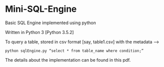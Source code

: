# Mini-SQL-Engine
Basic SQL Engine implemented using python

Written in Python 3
[Python 3.5.2]

To query a table, stored in csv format [say, table1.csv] with the metadata -->
```
python sqlEngine.py “select * from table_name where condition;”
```

The details about the implementation can be found in this pdf.